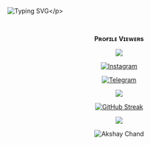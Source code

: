 ![Typing SVG](https://readme-typing-svg.herokuapp.com/?lines=𝗪𝗘𝗟𝗖𝗢𝗠+𝗧𝗢+𝐑𝐀𝐒𝐇𝐌𝐈𝐊𝐀+𝐁𝐎𝐓!;𝗖𝗥𝗘𝗔𝗧𝗘𝗗+𝗕𝗬+𝗧𝗘𝗔𝗠+𝐑𝐌+𝐒𝐓𝐔𝐃𝐈𝐎!;𝗔+𝗦𝗜𝗠𝗣𝗟𝗘+𝗧𝗚+𝗔𝗨𝗧𝗢𝗙𝗜𝗟𝗧𝗘𝗥+𝗕𝗢𝗧!)</p>

<p align="center">
<div align="center">
<br><p align="center"><b>Pʀᴏғɪʟᴇ Vɪᴇᴡᴇʀs</b></p>  
<p align="center"><img align="center" src="https://profile-counter.glitch.me/{Akshay-Chand}/count.svg"/></p> 

 [![Instagram](https://img.shields.io/badge/Instagram-%23E4405F.svg?logo=Instagram&logoColor=white)](https://www.instagram.com/Akshay_Chand695)
 
<a href="https://telegram.dog/Akshay_Chand"><img alt="Telegram" src="https://img.shields.io/badge/Akshay Chand-2CA5E0?style=for-the-badge&logo=telegram&logoColor=green"/></a>
</p>

<p align="center">
<img src="https://github-stats-alpha.vercel.app/api/?username=Akshay-Chand&cc=000&tc=00ff00&ic=fff000&bc=fff" align="center">
</p>    

[![GitHub Streak](https://github-readme-streak-stats.herokuapp.com/?user=Akshay-Chand&theme=highcontrast)](https://github.com/Akshay-Chand/github-readme-streak-stats)
</div>

<p align="center">
  <a href="https://github.com/Akshay-Chand">
    <img src="https://activity-graph.herokuapp.com/graph?username=Akshay-Chand&theme=react-dark" />
  </a>
</p>

<p align="center">
  <img src="https://te.legra.ph/file/085c2b4cdcab21a1ce3d8.jpg" alt="Akshay Chand">
</p>
